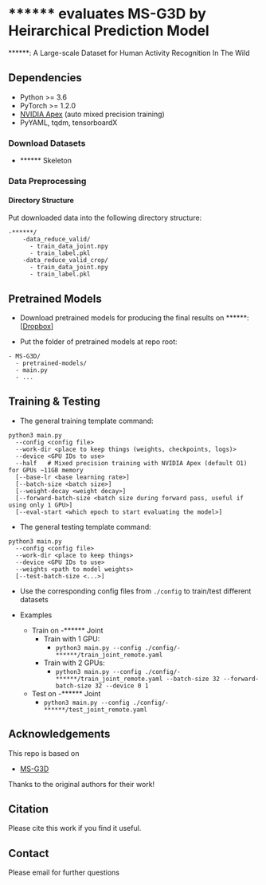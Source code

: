 # ****** evaluates MS-G3D by Heirarchical Prediction Model

******: A Large-scale Dataset for Human Activity Recognition In The Wild

## Dependencies

- Python >= 3.6
- PyTorch >= 1.2.0
- [NVIDIA Apex](https://github.com/NVIDIA/apex) (auto mixed precision training)
- PyYAML, tqdm, tensorboardX

### Download Datasets

- ****** Skeleton

### Data Preprocessing

#### Directory Structure

Put downloaded data into the following directory structure:

```
-******/
    -data_reduce_valid/
      - train_data_joint.npy
      - train_label.pkl
    -data_reduce_valid_crop/
      - train_data_joint.npy
      - train_label.pkl
```


## Pretrained Models

- Download pretrained models for producing the final results on ******: [[Dropbox](https://www.dropbox.com/sh/5ov5l0bsmu54cld/AADHI54otwfxgZtxnXwj_skwa?dl=0)]


- Put the folder of pretrained models at repo root:

```
- MS-G3D/
  - pretrained-models/
  - main.py
  - ...
```


## Training & Testing

- The general training template command:
```
python3 main.py
  --config <config file>
  --work-dir <place to keep things (weights, checkpoints, logs)>
  --device <GPU IDs to use>
  --half   # Mixed precision training with NVIDIA Apex (default O1) for GPUs ~11GB memory
  [--base-lr <base learning rate>]
  [--batch-size <batch size>]
  [--weight-decay <weight decay>]
  [--forward-batch-size <batch size during forward pass, useful if using only 1 GPU>]
  [--eval-start <which epoch to start evaluating the model>]
```

- The general testing template command:
```
python3 main.py
  --config <config file>
  --work-dir <place to keep things>
  --device <GPU IDs to use>
  --weights <path to model weights>
  [--test-batch-size <...>]
```

- Use the corresponding config files from `./config` to train/test different datasets

- Examples
  - Train on -****** Joint
    - Train with 1 GPU:
      - `python3 main.py --config ./config/-******/train_joint_remote.yaml`
    - Train with 2 GPUs:
      - `python3 main.py --config ./config/-******/train_joint_remote.yaml --batch-size 32 --forward-batch-size 32 --device 0 1`
  - Test on -****** Joint
    - `python3 main.py --config ./config/-******/test_joint_remote.yaml`
    

## Acknowledgements

This repo is based on
  - [MS-G3D](https://github.com/kenziyuliu/MS-G3D)

Thanks to the original authors for their work!


## Citation

Please cite this work if you find it useful.


## Contact
Please email for further questions
